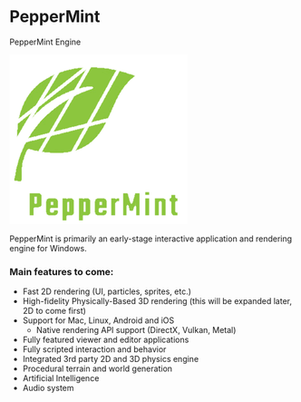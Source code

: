 # PepperMint
PepperMint Engine

![PepperMint](/Resources/Branding/PepperMintLogo.png?raw=true "PepperMint")

PepperMint is primarily an early-stage interactive application and rendering engine for Windows. 

### Main features to come:
- Fast 2D rendering (UI, particles, sprites, etc.)
- High-fidelity Physically-Based 3D rendering (this will be expanded later, 2D to come first)
- Support for Mac, Linux, Android and iOS
    - Native rendering API support (DirectX, Vulkan, Metal)
- Fully featured viewer and editor applications
- Fully scripted interaction and behavior
- Integrated 3rd party 2D and 3D physics engine
- Procedural terrain and world generation
- Artificial Intelligence
- Audio system
